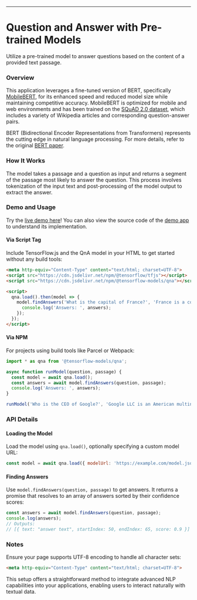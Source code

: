
---

# Question and Answer with Pre-trained Models

Utilize a pre-trained model to answer questions based on the content of a provided text passage.

### Overview

This application leverages a fine-tuned version of BERT, specifically [MobileBERT](https://openreview.net/forum?id=SJxjVaNKwB), for its enhanced speed and reduced model size while maintaining competitive accuracy. MobileBERT is optimized for mobile and web environments and has been trained on the [SQuAD 2.0 dataset](https://rajpurkar.github.io/SQuAD-explorer/), which includes a variety of Wikipedia articles and corresponding question-answer pairs.

BERT (Bidirectional Encoder Representations from Transformers) represents the cutting edge in natural language processing. For more details, refer to the original [BERT paper](https://arxiv.org/abs/1810.04805).

### How It Works

The model takes a passage and a question as input and returns a segment of the passage most likely to answer the question. This process involves tokenization of the input text and post-processing of the model output to extract the answer.

### Demo and Usage

Try the [live demo here](https://storage.googleapis.com/tfjs-models/demos/mobilebert-qna/index.html)! You can also view the source code of the [demo app](./demo) to understand its implementation.

#### Via Script Tag

Include TensorFlow.js and the QnA model in your HTML to get started without any build tools:

```html
<meta http-equiv="Content-Type" content="text/html; charset=UTF-8">
<script src="https://cdn.jsdelivr.net/npm/@tensorflow/tfjs"></script>
<script src="https://cdn.jsdelivr.net/npm/@tensorflow-models/qna"></script>

<script>
  qna.load().then(model => {
    model.findAnswers('What is the capital of France?', 'France is a country in Europe. Paris is the capital.').then(answers => {
      console.log('Answers: ', answers);
    });
  });
</script>
```

#### Via NPM

For projects using build tools like Parcel or Webpack:

```javascript
import * as qna from '@tensorflow-models/qna';

async function runModel(question, passage) {
  const model = await qna.load();
  const answers = await model.findAnswers(question, passage);
  console.log('Answers: ', answers);
}

runModel('Who is the CEO of Google?', 'Google LLC is an American multinational technology company...');
```

### API Details

#### Loading the Model
Load the model using `qna.load()`, optionally specifying a custom model URL:

```javascript
const model = await qna.load({ modelUrl: 'https://example.com/model.json' });
```

#### Finding Answers
Use `model.findAnswers(question, passage)` to get answers. It returns a promise that resolves to an array of answers sorted by their confidence scores:

```javascript
const answers = await model.findAnswers(question, passage);
console.log(answers);
// Outputs:
// [{ text: "answer text", startIndex: 50, endIndex: 65, score: 0.9 }]
```

### Notes

Ensure your page supports UTF-8 encoding to handle all character sets:

```html
<meta http-equiv="Content-Type" content="text/html; charset=UTF-8">
```

This setup offers a straightforward method to integrate advanced NLP capabilities into your applications, enabling users to interact naturally with textual data.
